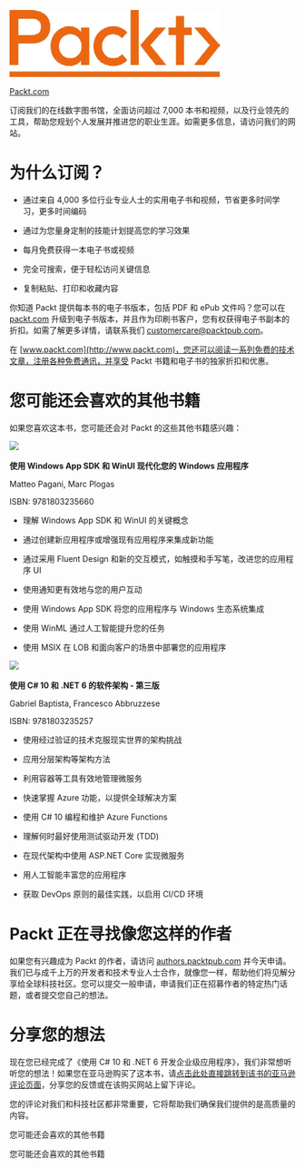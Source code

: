![](img/Image87706.jpg)

[Packt.com](http://Packt.com)

订阅我们的在线数字图书馆，全面访问超过 7,000 本书和视频，以及行业领先的工具，帮助您规划个人发展并推进您的职业生涯。如需更多信息，请访问我们的网站。

# 为什么订阅？

+   通过来自 4,000 多位行业专业人士的实用电子书和视频，节省更多时间学习，更多时间编码

+   通过为您量身定制的技能计划提高您的学习效果

+   每月免费获得一本电子书或视频

+   完全可搜索，便于轻松访问关键信息

+   复制粘贴、打印和收藏内容

你知道 Packt 提供每本书的电子书版本，包括 PDF 和 ePub 文件吗？您可以在 [packt.com](http://packt.com) 升级到电子书版本，并且作为印刷书客户，您有权获得电子书副本的折扣。如需了解更多详情，请联系我们 customercare@packtpub.com。

在 [www.packt.com](http://www.packt.com)，您还可以阅读一系列免费的技术文章，注册各种免费通讯，并享受 Packt 书籍和电子书的独家折扣和优惠。

# 您可能还会喜欢的其他书籍

如果您喜欢这本书，您可能还会对 Packt 的这些其他书籍感兴趣：

![](https://www.packtpub.com/product/modernizing-your-windows-applications-with-the-windows-app-sdk-and-winui/9781803235660)

**使用 Windows App SDK 和 WinUI 现代化您的 Windows 应用程序**

Matteo Pagani, Marc Plogas

ISBN: 9781803235660

+   理解 Windows App SDK 和 WinUI 的关键概念

+   通过创建新应用程序或增强现有应用程序来集成新功能

+   通过采用 Fluent Design 和新的交互模式，如触摸和手写笔，改进您的应用程序 UI

+   使用通知更有效地与您的用户互动

+   使用 Windows App SDK 将您的应用程序与 Windows 生态系统集成

+   使用 WinML 通过人工智能提升您的任务

+   使用 MSIX 在 LOB 和面向客户的场景中部署您的应用程序

![](https://packt.link/9781803235257)

**使用 C# 10 和 .NET 6 的软件架构 - 第三版**

Gabriel Baptista, Francesco Abbruzzese

ISBN: 9781803235257

+   使用经过验证的技术克服现实世界的架构挑战

+   应用分层架构等架构方法

+   利用容器等工具有效地管理微服务

+   快速掌握 Azure 功能，以提供全球解决方案

+   使用 C# 10 编程和维护 Azure Functions

+   理解何时最好使用测试驱动开发 (TDD)

+   在现代架构中使用 ASP.NET Core 实现微服务

+   用人工智能丰富您的应用程序

+   获取 DevOps 原则的最佳实践，以启用 CI/CD 环境

# Packt 正在寻找像您这样的作者

如果您有兴趣成为 Packt 的作者，请访问 [authors.packtpub.com](http://authors.packtpub.com) 并今天申请。我们已与成千上万的开发者和技术专业人士合作，就像您一样，帮助他们将见解分享给全球科技社区。您可以提交一般申请，申请我们正在招募作者的特定热门话题，或者提交您自己的想法。

# 分享您的想法

现在您已经完成了《使用 C# 10 和 .NET 6 开发企业级应用程序》，我们非常想听听您的想法！如果您在亚马逊购买了这本书，请[点击此处直接跳转到该书的亚马逊评论页面](https://packt.link/r/1-803-23297-8)，分享您的反馈或在该购买网站上留下评论。

您的评论对我们和科技社区都非常重要，它将帮助我们确保我们提供的是高质量的内容。

您可能还会喜欢的其他书籍

您可能还会喜欢的其他书籍
